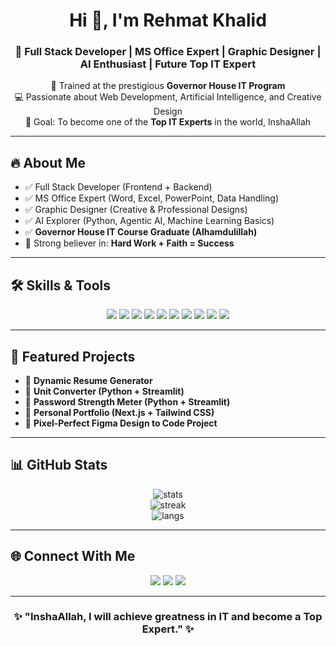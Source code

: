 <h1 align="center">Hi 👋, I'm Rehmat Khalid</h1>  
<h3 align="center">🚀 Full Stack Developer | MS Office Expert | Graphic Designer | AI Enthusiast | Future Top IT Expert</h3>  

<p align="center">
  🌟 Trained at the prestigious <b>Governor House IT Program</b>  
  <br>
  💻 Passionate about Web Development, Artificial Intelligence, and Creative Design  
  <br>
  🎯 Goal: To become one of the <b>Top IT Experts</b> in the world, InshaAllah
</p>

---

## 🔥 About Me  
- ✅ Full Stack Developer (Frontend + Backend)  
- ✅ MS Office Expert (Word, Excel, PowerPoint, Data Handling)  
- ✅ Graphic Designer (Creative & Professional Designs)  
- ✅ AI Explorer (Python, Agentic AI, Machine Learning Basics)  
- ✅ **Governor House IT Course Graduate (Alhamdulillah)**  
- 🌟 Strong believer in: **Hard Work + Faith = Success**  

---

## 🛠 Skills & Tools  
<p align="center">
  <img src="https://img.shields.io/badge/HTML5-orange?style=for-the-badge&logo=html5&logoColor=white" />
  <img src="https://img.shields.io/badge/CSS3-blue?style=for-the-badge&logo=css3&logoColor=white" />
  <img src="https://img.shields.io/badge/JavaScript-yellow?style=for-the-badge&logo=javascript&logoColor=black" />
  <img src="https://img.shields.io/badge/TypeScript-blue?style=for-the-badge&logo=typescript&logoColor=white" />
  <img src="https://img.shields.io/badge/Next.js-black?style=for-the-badge&logo=next.js&logoColor=white" />
  <img src="https://img.shields.io/badge/TailwindCSS-teal?style=for-the-badge&logo=tailwind-css&logoColor=white" />
  <img src="https://img.shields.io/badge/Python-yellow?style=for-the-badge&logo=python&logoColor=blue" />
  <img src="https://img.shields.io/badge/AI-Agentic%20AI-red?style=for-the-badge&logo=openai&logoColor=white" />
  <img src="https://img.shields.io/badge/MS%20Office-green?style=for-the-badge&logo=microsoft&logoColor=white" />
  <img src="https://img.shields.io/badge/Graphic%20Design-purple?style=for-the-badge&logo=adobecreativecloud&logoColor=white" />
</p>

---

## 📂 Featured Projects  
- 🔹 **Dynamic Resume Generator**  
- 🔹 **Unit Converter (Python + Streamlit)**  
- 🔹 **Password Strength Meter (Python + Streamlit)**  
- 🔹 **Personal Portfolio (Next.js + Tailwind CSS)**  
- 🔹 **Pixel-Perfect Figma Design to Code Project**  

---

## 📊 GitHub Stats  
<p align="center">
  <img src="https://github-readme-stats.vercel.app/api?username=Rehmat-Khalid&show_icons=true&theme=tokyonight" alt="stats" />
  <br/>
  <img src="https://github-readme-streak-stats.herokuapp.com/?user=Rehmat-Khalid&theme=tokyonight" alt="streak" />
  <br/>
  <img src="https://github-readme-stats.vercel.app/api/top-langs/?username=Rehmat-Khalid&layout=compact&theme=tokyonight" alt="langs" />
</p>

---

## 🌐 Connect With Me  
<p align="center">
  <a href="https://www.linkedin.com/in/rehmatkhalid"><img src="https://img.shields.io/badge/LinkedIn-blue?style=for-the-badge&logo=linkedin&logoColor=white"/></a>
  <a href="mailto:rehmatkhalid11@gmail.com"><img src="https://img.shields.io/badge/Gmail-red?style=for-the-badge&logo=gmail&logoColor=white"/></a>
  <a href="https://github.com/Rehmat-Khalid"><img src="https://img.shields.io/badge/GitHub-black?style=for-the-badge&logo=github&logoColor=white"/></a>
</p>

---

<h3 align="center">✨ "InshaAllah, I will achieve greatness in IT and become a Top Expert." ✨</h3>
